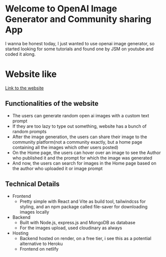 # Welcome to OpenAI Image Generator and Community sharing App

I wanna be honest today, I just wanted to use openai image generator, so started looking for some tutorials and found one by JSM on youtube and coded it along.


# Website like

[Link to the website](https://dall-e-api-image.netlify.app/)

## Functionalities of the website
- The users can generate random open ai images with a custom text prompt
- If they are too lazy to type out something, website has a bunch of random prompts
- After the image generation, the users can share their image to the community platform(not a community exactly, but a home page containing all the images which other users posted)
- On the Home page, the users can hover over an image to see the Author who published it and the prompt for which the image was generated
- And now, the users can search for images in the Home page based on the author who uploaded it or image prompt

## Technical Details

- Frontend
	- Pretty simple with React and Vite as build tool, tailwindcss for styling, and an npm package called file-saver for downloading images locally
- Backend
	- Built with Node.js, express.js and MongoDB as database
	- For the images upload, used cloudinary as always
- Hosting
	- Backend hosted on render, on a free tier, i see this as a potential alternative to Heroku
	- Frontend on netlify
